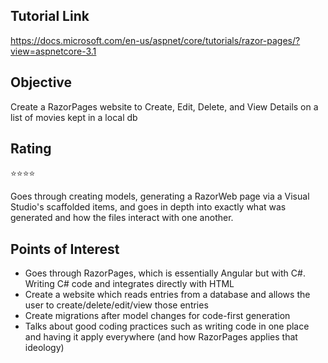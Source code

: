 ## Tutorial Link
https://docs.microsoft.com/en-us/aspnet/core/tutorials/razor-pages/?view=aspnetcore-3.1

## Objective
Create a RazorPages website to Create, Edit, Delete, and View Details on a list of movies kept in a local db

## Rating
⭐⭐⭐⭐

Goes through creating models, generating a RazorWeb page via a Visual Studio's scaffolded items, and goes in depth into exactly what was generated and how the files interact with one another. 

## Points of Interest
* Goes through RazorPages, which is essentially Angular but with C#. Writing C# code and integrates directly with HTML
* Create a website which reads entries from a database and allows the user to create/delete/edit/view those entries
* Create migrations after model changes for code-first generation
* Talks about good coding practices such as writing code in one place and having it apply everywhere (and how RazorPages applies that ideology)
